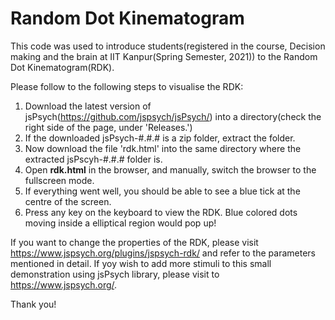 # Random Dot Kinematogram
This code was used to introduce students(registered in the course, Decision making and the brain at IIT Kanpur(Spring Semester, 2021)) to the Random Dot Kinematogram(RDK).

Please follow to the following steps to visualise the RDK:
1. Download the latest version of jsPsych(https://github.com/jspsych/jsPsych/) into a directory(check the right side of the page, under 'Releases.')
2. If the downloaded jsPsych-#.#.# is a zip folder, extract the folder.
3. Now download the file 'rdk.html' into the same directory where the extracted jsPscyh-#.#.# folder is.
4. Open **rdk.html** in the browser, and manually, switch the browser to the fullscreen mode.
5. If everything went well, you should be able to see a blue tick at the centre of the screen.
6. Press any key on the keyboard to view the RDK. Blue colored dots moving inside a elliptical region would pop up! 

If you want to change the properties of the RDK, please visit https://www.jspsych.org/plugins/jspsych-rdk/ and refer to the parameters mentioned in detail. If yoy wish to add more stimuli to this small demonstration using jsPsych library, please visit to https://www.jspsych.org/. 

Thank you! 
